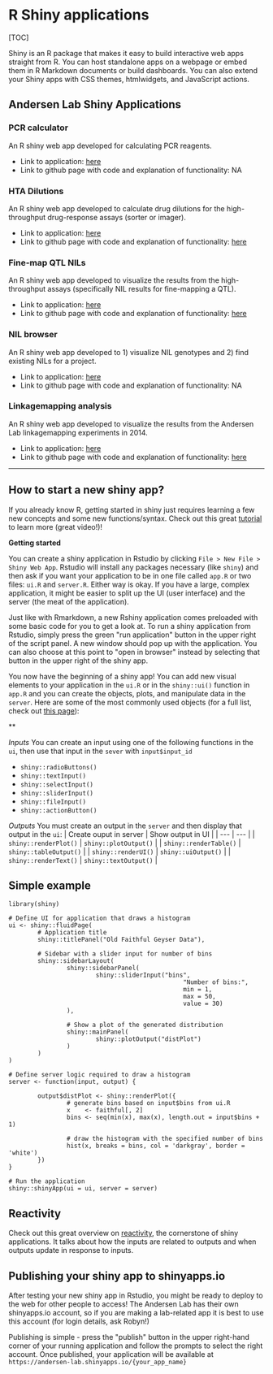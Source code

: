# R Shiny applications

[TOC]

Shiny is an R package that makes it easy to build interactive web apps straight from R. You can host standalone apps on a webpage or embed them in R Markdown documents or build dashboards. You can also extend your Shiny apps with CSS themes, htmlwidgets, and JavaScript actions.

## Andersen Lab Shiny Applications

### PCR calculator

An R shiny web app developed for calculating PCR reagents.

* Link to application: [here](https://andersen-lab.shinyapps.io/PCR_calculator/)
* Link to github page with code and explanation of functionality: NA

### HTA Dilutions

An R shiny web app developed to calculate drug dilutions for the high-throughput drug-response assays (sorter or imager). 

* Link to application: [here](https://andersen-lab.shinyapps.io/HTA_dilutions/)
* Link to github page with code and explanation of functionality: [here](https://github.com/AndersenLab/HTA_dilutions)

### Fine-map QTL NILs

An R shiny web app developed to visualize the results from the high-throughput assays (specifically NIL results for fine-mapping a QTL).

* Link to application: [here](https://andersen-lab.shinyapps.io/NIL_genopheno/)
* Link to github page with code and explanation of functionality: [here](https://github.com/katiesevans/finemap_NIL)

### NIL browser

An R shiny web app developed to 1) visualize NIL genotypes and 2) find existing NILs for a project.

* Link to application: [here](https://andersen-lab.shinyapps.io/nil-browser/)
* Link to github page with code and explanation of functionality: NA

### Linkagemapping analysis

An R shiny web app developed to visualize the results from the Andersen Lab linkagemapping experiments in 2014.

* Link to application: [here](https://andersen-lab.shinyapps.io/linkagemapping/)
* Link to github page with code and explanation of functionality: [here](https://github.com/katiesevans/LM-shiny)

---
## How to start a new shiny app?

If you already know R, getting started in shiny just requires learning a few new concepts and some new functions/syntax. Check out this great [tutorial](https://shiny.rstudio.com/tutorial/) to learn more (great video!)!

**Getting started**

You can create a shiny application in Rstudio by clicking `File > New File > Shiny Web App`. Rstudio will install any packages necessary (like `shiny`) and then ask if you want your application to be in one file called `app.R` or two files: `ui.R` and `server.R`. Either way is okay. If you have a large, complex application, it might be easier to split up the UI (user interface) and the server (the meat of the application).

Just like with Rmarkdown, a new Rshiny application comes preloaded with some basic code for you to get a look at. To run a shiny application from Rstudio, simply press the green "run application" button in the upper right of the script panel. A new window should pop up with the application. You can also choose at this point to "open in browser" instead by selecting that button in the upper right of the shiny app.

You now have the beginning of a shiny app! You can add new visual elements to your application in the `ui.R` or in the `shiny::ui()` function in `app.R` and you can create the objects, plots, and manipulate data in the `server`. Here are some of the most commonly used objects (for a full list, check out [this page](https://shiny.rstudio.com/tutorial/written-tutorial/lesson3/)):

**

*Inputs*
You can create an input using one of the following functions in the `ui`, then use that input in the `sever` with `input$input_id`
* `shiny::radioButtons()`
* `shiny::textInput()`
* `shiny::selectInput()`
* `shiny::sliderInput()`
* `shiny::fileInput()`
* `shiny::actionButton()`

*Outputs*
You must create an output in the `server` and then display that output in the `ui`:
| Create ouput in server | Show output in UI |
| --- | --- |
| `shiny::renderPlot()` | `shiny::plotOutput()` |
| `shiny::renderTable()` | `shiny::tableOutput()` |
| `shiny::renderUI()` | `shiny::uiOutput()` |
| `shiny::renderText()` | `shiny::textOutput()` |

## Simple example

```
library(shiny)

# Define UI for application that draws a histogram
ui <- shiny::fluidPage(
		# Application title
		shiny::titlePanel("Old Faithful Geyser Data"),

		# Sidebar with a slider input for number of bins 
		shiny::sidebarLayout(
				shiny::sidebarPanel(
						shiny::sliderInput("bins",
												"Number of bins:",
												min = 1,
												max = 50,
												value = 30)
				),

				# Show a plot of the generated distribution
				shiny::mainPanel(
						shiny::plotOutput("distPlot")
				)
		)
)

# Define server logic required to draw a histogram
server <- function(input, output) {

		output$distPlot <- shiny::renderPlot({
				# generate bins based on input$bins from ui.R
				x    <- faithful[, 2]
				bins <- seq(min(x), max(x), length.out = input$bins + 1)

				# draw the histogram with the specified number of bins
				hist(x, breaks = bins, col = 'darkgray', border = 'white')
		})
}

# Run the application 
shiny::shinyApp(ui = ui, server = server)

```

## Reactivity

Check out this great overview on [reactivity](https://shiny.rstudio.com/articles/reactivity-overview.html), the cornerstone of shiny applications. It talks about how the inputs are related to outputs and when outputs update in response to inputs.

## Publishing your shiny app to shinyapps.io

After testing your new shiny app in Rstudio, you might be ready to deploy to the web for other people to access! The Andersen Lab has their own shinyapps.io account, so if you are making a lab-related app it is best to use this account (for login details, ask Robyn!)

Publishing is simple - press the "publish" button in the upper right-hand corner of your running application and follow the prompts to select the right account. Once published, your application will be available at `https://andersen-lab.shinyapps.io/{your_app_name}`